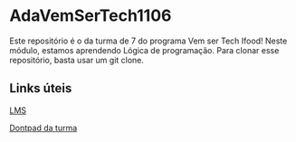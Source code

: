 # AdaVemSerTech1106

Este repositório é o da turma de 7 do programa Vem ser Tech Ifood! Neste módulo, estamos aprendendo Lógica de programação. Para clonar esse repositório, basta usar um git clone.

## Links úteis

[LMS](https://lms.ada.tech)

[Dontpad da turma](https://dontpad.com/AdaVemSerTech1106)